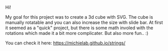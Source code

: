 Hi!

My goal for this project was to create a 3d cube with SVG. The cube is manually rotatable and you can also increase the size with slide bar. At first it seemed as a "quick" project, but there is some math involed with the rotations which made it a bit more complicater. But also more fun.. :)

You can check it here: https://michielab.github.io/strings/
